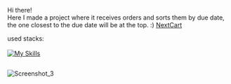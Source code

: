 Hi there! <br>
Here I made a project where it receives orders and sorts them by due date, the one closest to the due date will be at the top. :) <a href="https://next-cart-omega.vercel.app/">NextCart</a>

used stacks: <br><br>
[![My Skills](https://skills.thijs.gg/icons?i=react,next,typescript,js)](https://skills.thijs.gg)
##
![Screenshot_3](https://user-images.githubusercontent.com/76456810/181261651-ba7a1b48-f667-4bda-9077-dd7840cf5f69.png)
